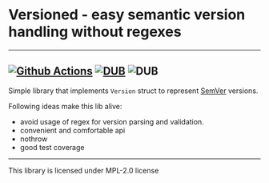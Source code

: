 # Versioned - easy semantic version handling without regexes

---
[![Github Actions](https://github.com/katyukha/versioned/actions/workflows/tests.yml/badge.svg)](https://github.com/katyukha/versioned/actions/workflows/tests.yml?branch=main)
[![DUB](https://img.shields.io/dub/v/versioned)](https://code.dlang.org/packages/versioned)
![DUB](https://img.shields.io/dub/l/versioned)
---

Simple library that implements `Version` struct to represent [SemVer](https://semver.org/) versions.

Following ideas make this lib alive:
- avoid usage of regex for version parsing and validation.
- convenient and comfortable api
- nothrow
- good test coverage

---

This library is licensed under MPL-2.0 license
